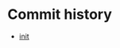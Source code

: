 # Commit history

-   [init](https://github.com/vitejs/vite/commits/main/?after=4e5ce3c7a90966b1f942df35b8b3e8a550a4f031+6894)